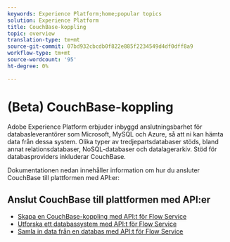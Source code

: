 ```yaml
---
keywords: Experience Platform;home;popular topics
solution: Experience Platform
title: CouchBase-koppling
topic: overview
translation-type: tm+mt
source-git-commit: 07bd932cbcdb0f822e885f2234549d4df0dff8a9
workflow-type: tm+mt
source-wordcount: '95'
ht-degree: 0%

---
```



# (Beta) CouchBase-koppling

Adobe Experience Platform erbjuder inbyggd anslutningsbarhet för databasleverantörer som Microsoft, MySQL och Azure, så att ni kan hämta data från dessa system. Olika typer av tredjepartsdatabaser stöds, bland annat relationsdatabaser, NoSQL-databaser och datalagerarkiv. Stöd för databasproviders inkluderar CouchBase.

Dokumentationen nedan innehåller information om hur du ansluter CouchBase till plattformen med API:er:

## Anslut CouchBase till plattformen med API:er

- [Skapa en CouchBase-koppling med API:t för Flow Service](../../tutorials/api/create/databases/couchbase.md)
- [Utforska ett databassystem med API:t för Flow Service](../../tutorials/api/explore/database-nosql.md)
- [Samla in data från en databas med API:t för Flow Service](../../tutorials/api/collect/database-nosql.md)